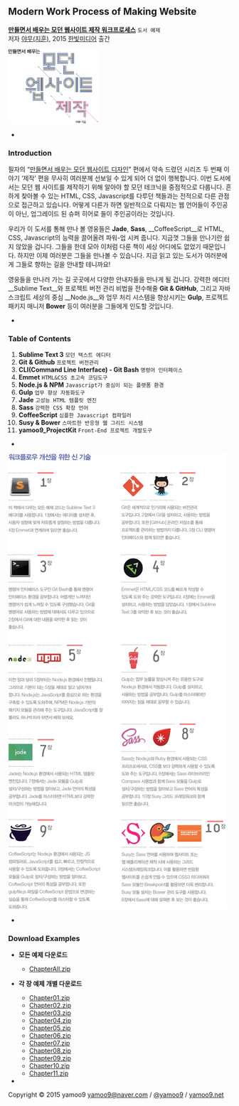 ## Modern Work Process of Making Website
__[만들면서 배우는 모던 웹사이트 제작 워크프로세스](http://yamoo9.net/book-2nd/)__ `도서 예제`<br>
저자 [야무(지훈)](http://yamoo9.net), 2015 [한빛미디어](http://hanb.co.kr) 출간<br>

<img src="Assets/cover.png" alt="만들면서 배우는 모던 웹사이트 제작" width="40%">

-
<h3 title="소개">Introduction</h3>

필자의 “[만들면서 배우는 모던 웹사이트 디자인](http://book.naver.com/bookdb/book_detail.nhn?bid=7459812)” 편에서 약속 드렸던 시리즈 두 번째 이야기 ‘제작’ 편을 무사히 여러분께 선보일 수 있게 되어 더 없이 행복합니다. 이번 도서에서는 모던 웹 사이트를 제작하기 위해 알아야 할 모던 테크닉을 중점적으로 다룹니다. 흔하게 찾아볼 수 있는 HTML, CSS, Javascript를 다루던 책들과는 전적으로 다른 관점으로 접근하고 있습니다. 어떻게 다른가 하면 일반적으로 다뤄지는 웹 언어들이 주인공이 아닌, 업그레이드 된 슈퍼 히어로 들이 주인공이라는 것입니다.

우리가 이 도서를 통해 만나 볼 영웅들은 __Jade__, __Sass__, __CoffeeScript__로 HTML, CSS, Javascript의 능력을 끌어올려 파워-업 시켜 줍니다. 지금껏 그들을 만나기란 쉽지 않았을 겁니다. 그들을 한데 모아 이처럼 다룬 책이 세상 어디에도 없었기 때문입니다. 하지만 이제 여러분은 그들을 만나볼 수 있습니다. 지금 읽고 있는 도서가 여러분에게 그들로 향하는 길을 안내할 테니까요!

영웅들을 만나러 가는 길 곳곳에서 다양한 안내자들을 만나게 될 겁니다. 강력한 에디터 __Sublime Text__와 프로젝트 버전 관리 비법을 전수해줄 __Git & GitHub__, 그리고 자바스크립트 세상의 중심 __Node.js__와 업무 처리 시스템을 향상시키는 __Gulp__, 프로젝트 패키지 매니저 __Bower__ 등이 여러분을 그들에게 인도할 것입니다.

-
<h3 title="목차">Table of Contents</h3>

1. __Sublime Text 3__ `모던 텍스트 에디터`
2. __Git & Github__ `프로젝트 버전관리`
3. __CLI(Command Line Interface) - Git Bash__ `명령어 인터페이스`
4. __Emmet__ `HTML&CSS 초고속 코딩도구`
5. __Node.js & NPM__ `Javascript가 중심이 되는 플랫폼 환경`
6. __Gulp__ `업무 향상 자동화도구`
7. __Jade__ `고성능 HTML 템플릿 엔진`
8. __Sass__ `강력한 CSS 확장 언어`
9. __CoffeeScript__ `심플한 Javascript 컴파일러`
10. __Susy & Bower__ `스마트한 반응형 웹 그리드 시스템`
11. __yamoo9_ProjectKit__ `Front-End 프로젝트 개발도구`

-
![만들면서 배우는 모던 웹사이트 제작](Assets/chapters.jpg)

-
<h3 title="예제 다운로드">Download Examples</h3>

- __모든 예제 다운로드__
  - [ChapterAll.zip](https://github.com/yamoo9/Making-Modern-Web-Design-Work-Process/archive/master.zip)

- __각 장 예제 개별 다운로드__
  - [Chapter01.zip](https://github.com/yamoo9/Making-Modern-Web-Design-Work-Process/archive/SublimeText.zip)
  - [Chapter02.zip](https://github.com/yamoo9/Making-Modern-Web-Design-Work-Process/archive/Git-GitHub-Gist.zip)
  - [Chapter03.zip](https://github.com/yamoo9/Making-Modern-Web-Design-Work-Process/archive/CLI.zip)
  - [Chapter04.zip](https://github.com/yamoo9/Making-Modern-Web-Design-Work-Process/archive/Emmet.zip)
  - [Chapter05.zip](https://github.com/yamoo9/Making-Modern-Web-Design-Work-Process/archive/Nodejs.zip)
  - [Chapter06.zip](https://github.com/yamoo9/Making-Modern-Web-Design-Work-Process/archive/Gulp.zip)
  - [Chapter07.zip](https://github.com/yamoo9/Making-Modern-Web-Design-Work-Process/archive/Jade.zip)
  - [Chapter08.zip](https://github.com/yamoo9/Making-Modern-Web-Design-Work-Process/archive/Sass.zip)
  - [Chapter09.zip](https://github.com/yamoo9/Making-Modern-Web-Design-Work-Process/archive/CoffeeScript.zip)
  - [Chapter10.zip](https://github.com/yamoo9/Making-Modern-Web-Design-Work-Process/archive/susy.zip)
  - [Chapter11.zip](https://github.com/yamoo9/Making-Modern-Web-Design-Work-Process/archive/yamoo9_ProjectKit.zip)

-
Copyright © 2015 yamoo9 <yamoo9@naver.com> / [@yamoo9](https://facebook.com/yamoo9) / [yamoo9.net](http://yamoo9.net/)
